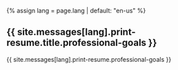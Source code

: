 {% assign lang = page.lang | default: "en-us" %}

<h2>{{ site.messages[lang].print-resume.title.professional-goals }}</h2>

<div class="page">
  {{ site.messages[lang].print-resume.professional-goals }}
</div>
